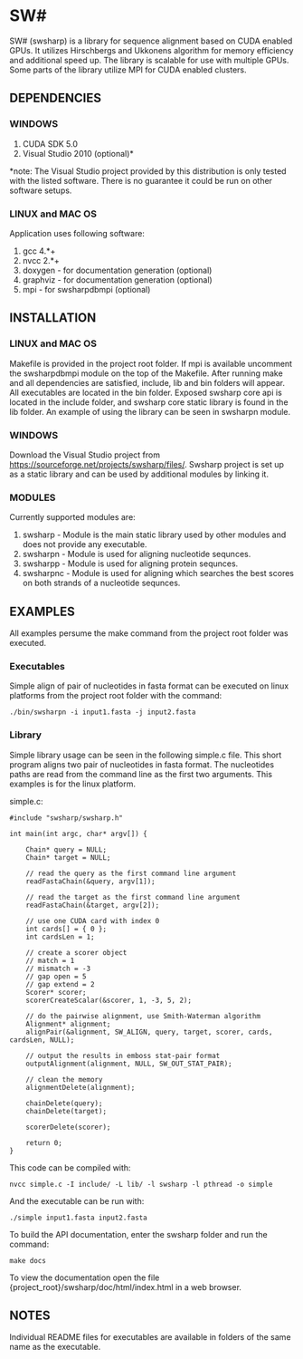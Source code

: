 # SW# 

SW# (swsharp) is a library for sequence alignment based on CUDA enabled GPUs. It utilizes Hirschbergs and Ukkonens algorithm for memory efficiency and additional speed up. The library is scalable for use with multiple GPUs. Some parts of the library utilize MPI for CUDA enabled clusters.

## DEPENDENCIES

### WINDOWS

1. CUDA SDK 5.0
2. Visual Studio 2010 (optional)*

\*note: The Visual Studio project provided by this distribution is only tested with the listed software. There is no guarantee it could be run on other software setups.

### LINUX and MAC OS

Application uses following software:

1. gcc 4.*+
2. nvcc 2.*+
3. doxygen - for documentation generation (optional)
4. graphviz - for documentation generation (optional)
5. mpi - for swsharpdbmpi (optional)

## INSTALLATION

### LINUX and MAC OS
Makefile is provided in the project root folder. If mpi is available uncomment the swsharpdbmpi module on the top of the Makefile. After running make and all dependencies are satisfied, include, lib and bin folders will appear. All executables are located in the bin folder. Exposed swsharp core api is located in the include folder, and swsharp core static library is found in the lib folder. An example of using the library can be seen in swsharpn module.

### WINDOWS
Download the Visual Studio project from https://sourceforge.net/projects/swsharp/files/. Swsharp project is set up as a static library and can be used by additional modules by linking it.

### MODULES

Currently supported modules are:

1. swsharp - Module is the main static library used by other modules and does not provide any executable.
2. swsharpn - Module is used for aligning nucleotide sequnces.
3. swsharpp - Module is used for aligning protein sequnces.
4. swsharpnc - Module is used for aligning which searches the best scores on both strands of a nucleotide sequnces.

## EXAMPLES

All examples persume the make command from the project root folder was executed.

### Executables

Simple align of pair of nucleotides in fasta format can be executed on linux platforms from the project root folder with the command:

    ./bin/swsharpn -i input1.fasta -j input2.fasta

### Library

Simple library usage can be seen in the following simple.c file. This short program aligns two pair of nucleotides in fasta format. The nucleotides paths are read from the command line as the first two arguments. This examples is for the linux platform.

simple.c:
    
    #include "swsharp/swsharp.h"

    int main(int argc, char* argv[]) {
    
        Chain* query = NULL;
        Chain* target = NULL; 
        
        // read the query as the first command line argument
        readFastaChain(&query, argv[1]);
        
        // read the target as the first command line argument
        readFastaChain(&target, argv[2]);
        
        // use one CUDA card with index 0
        int cards[] = { 0 };
        int cardsLen = 1;
        
        // create a scorer object
        // match = 1
        // mismatch = -3
        // gap open = 5
        // gap extend = 2
        Scorer* scorer;
        scorerCreateScalar(&scorer, 1, -3, 5, 2);
    
        // do the pairwise alignment, use Smith-Waterman algorithm
        Alignment* alignment;
        alignPair(&alignment, SW_ALIGN, query, target, scorer, cards, cardsLen, NULL);
         
        // output the results in emboss stat-pair format
        outputAlignment(alignment, NULL, SW_OUT_STAT_PAIR);
        
        // clean the memory
        alignmentDelete(alignment);
    
        chainDelete(query);
        chainDelete(target);
        
        scorerDelete(scorer);
        
        return 0;
    }

This code can be compiled with:

    nvcc simple.c -I include/ -L lib/ -l swsharp -l pthread -o simple

And the executable can be run with:
    
    ./simple input1.fasta input2.fasta

To build the API documentation, enter the swsharp folder and run the command:

    make docs
    
To view the documentation open the file {project_root}/swsharp/doc/html/index.html in a web browser.

## NOTES

Individual README files for executables are available in folders of the same name as the executable. 
